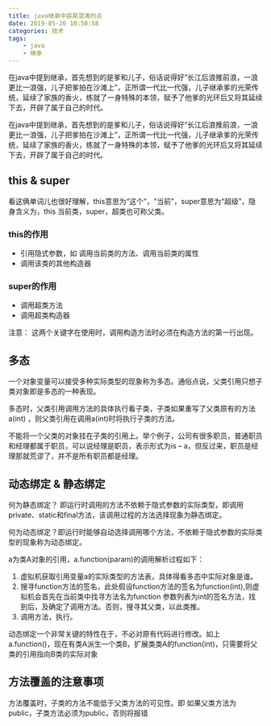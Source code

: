 ```yaml
---
title: java继承中容易混淆的点
date: 2019-05-26 10:58:58
categories: 技术
tags: 
    - java
    - 继承
---
```


在java中提到继承，首先想到的是爹和儿子，俗话说得好“长江后浪推前浪，一浪更比一浪强，儿子把爹拍在沙滩上”，正所谓一代比一代强，儿子继承爹的光荣传统，延续了家族的香火，练就了一身特殊的本领，赋予了他爹的光环后又将其延续下去，开辟了属于自己的时代。

<!--more-->

在java中提到继承，首先想到的是爹和儿子，俗话说得好“长江后浪推前浪，一浪更比一浪强，儿子把爹拍在沙滩上”，正所谓一代比一代强，儿子继承爹的光荣传统，延续了家族的香火，练就了一身特殊的本领，赋予了他爹的光环后又将其延续下去，开辟了属于自己的时代。

## this & super

看这俩单词儿也很好理解，this意思为“这个”，“当前”，super意思为“超级”，隐身含义为，this 当前类，super，超类也可称父类。

### this的作用
- 引用隐式参数，如 调用当前类的方法、调用当前类的属性
- 调用该类的其他构造器

### super的作用
- 调用超类方法
- 调用超类构造器

注意： 这两个关键字在使用时，调用构造方法时必须在构造方法的第一行出现。

## 多态

一个对象变量可以接受多种实际类型的现象称为多态。通俗点说，父类引用只想子类对象即是多态的一种表现。

多态时，父类引用调用方法的具体执行看子类，子类如果重写了父类原有的方法a(int) ，则父类引用在调用a(int)时将执行子类的方法。

不能将一个父类的对象挂在子类的引用上。举个例子，公司有很多职员，普通职员和经理都属于职员，可以说经理是职员，表示形式为is – a，但反过来，职员是经理那就荒谬了，并不是所有职员都是经理。

## 动态绑定 & 静态绑定

何为静态绑定？ 即运行时调用的方法不依赖于隐式参数的实际类型，即调用private、static和final方法，该调用过程的方法选择现象为静态绑定。

何为动态绑定？即运行时能够自动选择调用哪个方法，不依赖于隐式参数的实际类型的现象称为动态绑定。

a为类A对象的引用，a.function(param)的调用解析过程如下：

1. 虚拟机获取引用变量a的实际类型的方法表，具体得看多态中实际对象是谁。
2. 搜寻function方法的签名，此处假设function方法的签名为function(int),则虚拟机会首先在当前类中找寻方法名为function 参数列表为int的签名方法，找到后，及确定了调用方法。否则，搜寻其父类，以此类推。
3. 调用方法，执行。
   
动态绑定一个非常关键的特性在于，不必对原有代码进行修改。如上a.function()，现在有类A派生一个类B，扩展类类A的function(int)，只需要将父类的引用指向B类的实际对象

## 方法覆盖的注意事项

方法覆盖时，子类的方法不能低于父类方法的可见性。即 如果父类方法为public，子类方法必须为public，否则将报错